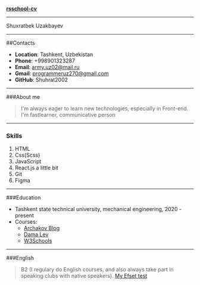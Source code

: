 **[rsschool-cv](https://github.com/Shuhrat2002/rsschool-cv.git)**
___
Shuxratbek Uzakbayev
___
##Contacts
- **Location**: Tashkent, Uzbekistan
- **Phone**: +998901323287
- **Email**: army.uz02@mail.ru
- **Gmail**: programmeruz270@gmail.com
- **GitHub**: Shuhrat2002
___
###About me
 >I'm always eager to learn new technologies, especially in Front-end. I'm fastlearner, communicative person
___
### Skills
1. HTML
2. Css(Scss)
3. JavaScript
4. React.js a little bit
5. Git
6. Figma
___
###Education
- Tashkent state technical university, mechanical engineering, 2020 - present
- Courses:
    - [Archakov Blog](https://www.youtube.com/c/ArchakovBlog)
    - [Dama Lev](https://www.youtube.com/c/LamaDev)
    - [W3Schools](https://www.w3schools.com/)
___

###English
   > B2 (I regulary do English courses, and also always take part in speaking clubs with native speakers). [My Efset test](https://www.efset.org/ef-set-50/take-test/#set50-131/result)
